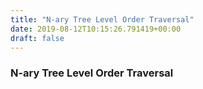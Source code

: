 ```yaml
---
title: "N-ary Tree Level Order Traversal"
date: 2019-08-12T10:15:26.791419+00:00
draft: false
---
```


### N-ary Tree Level Order Traversal
